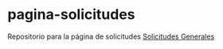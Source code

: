 # pagina-solicitudes
Repositorio para la página de solicitudes [Solicitudes Generales](http://solicitudes.cai.cl)

